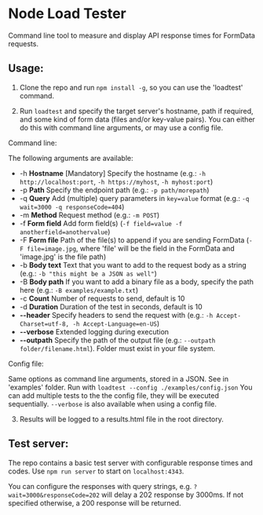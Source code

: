 # Node Load Tester
Command line tool to measure and display API response times for FormData requests.

## Usage:
1) Clone the repo and run `npm install -g`, so you can use the 'loadtest' command.

2) Run `loadtest` and specify the target server's hostname, path if required, and some kind of form data (files and/or key-value pairs). You can either do this with command line arguments, or may use a config file.


Command line:

The following arguments are available:
* -h    **Hostname**    [Mandatory] Specify the hostname (e.g.: `-h http://localhost:port`, `-h https://myhost`, `-h myhost:port`)
* -p    **Path**        Specify the endpoint path (e.g.: `-p path/morepath`)
* -q    **Query**       Add (multiple) query parameters in `key=value` format (e.g.: `-q wait=3000 -q responseCode=404`)
* -m    **Method**      Request method (e.g.: `-m POST`)
* -f    **Form field**  Add form field(s) (`-f field=value -f anotherfield=anothervalue`)
* -F    **Form file**   Path of the file(s) to append if you are sending FormData (`-F file=image.jpg`, where 'file' will be the field in the FormData and 'image.jpg' is the file path)
* -b    **Body text**   Text that you want to add to the request body as a string (e.g.: `-b "this might be a JSON as well"`)
* -B    **Body path**   If you want to add a binary file as a body, specify the path here (e.g.: `-B examples/example.txt`)
* -c    **Count**       Number of requests to send, default is 10
* -d    **Duration**    Duration of the test in seconds, default is 10
* **--header**          Specify headers to send the request with (e.g.: `-h Accept-Charset=utf-8, -h Accept-Language=en-US`)
* **--verbose**         Extended logging during execution
* **--outpath**         Specify the path of the output file (e.g.: `--outpath folder/filename.html`). Folder must exist in your file system.

Config file:

Same options as command line arguments, stored in a JSON. See in 'examples' folder.
Run with `loadtest --config ./examples/config.json`
You can add multiple tests to the the config file, they will be executed sequentially.
`--verbose` is also available when using a config file.

3) Results will be logged to a results.html file in the root directory.


## Test server:

The repo contains a basic test server with configurable response times and codes.
Use `npm run server` to start on `localhost:4343`.

You can configure the responses with query strings, e.g. `?wait=3000&responseCode=202` will delay a 202 response by 3000ms. If not specified otherwise, a 200 response will be returned.